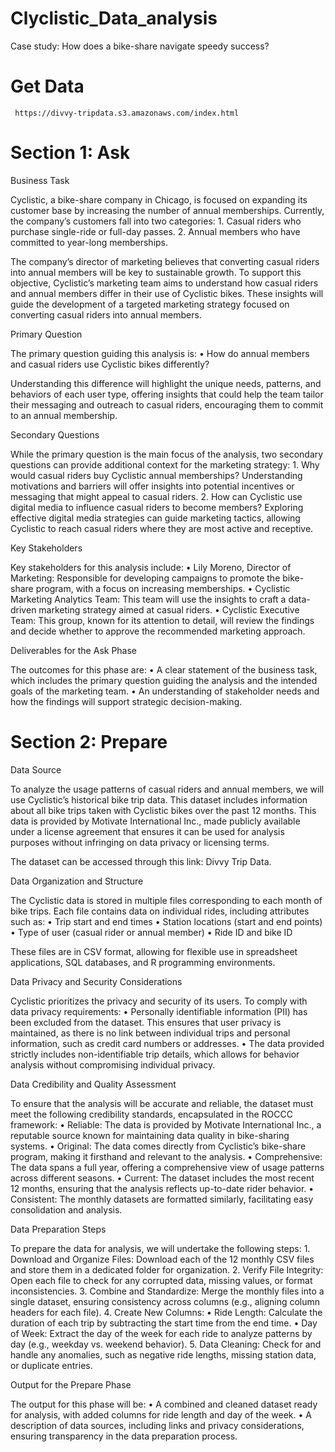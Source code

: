 # Clyclistic_Data_analysis
 Case study: How does a bike-share navigate speedy success?
 
 # Get Data 
     https://divvy-tripdata.s3.amazonaws.com/index.html

 # Section 1: Ask

 Business Task
 
 Cyclistic, a bike-share company in Chicago, is focused on expanding its customer base by increasing the number of annual memberships. Currently, the company’s customers fall into two categories:
 	1.	Casual riders who purchase single-ride or full-day passes.
 	2.	Annual members who have committed to year-long memberships.
 
 The company’s director of marketing believes that converting casual riders into annual members will be key to sustainable growth. To support this objective, Cyclistic’s marketing team aims to understand how casual riders and annual members differ in their use of Cyclistic bikes. These insights will guide the development of a targeted marketing strategy focused on converting casual riders into annual members.
 
 Primary Question
 
 The primary question guiding this analysis is:
 	•	How do annual members and casual riders use Cyclistic bikes differently?
 
 Understanding this difference will highlight the unique needs, patterns, and behaviors of each user type, offering insights that could help the team tailor their messaging and outreach to casual riders, encouraging them to commit to an annual membership.
 
 Secondary Questions
 
 While the primary question is the main focus of the analysis, two secondary questions can provide additional context for the marketing strategy:
 	1.	Why would casual riders buy Cyclistic annual memberships? Understanding motivations and barriers will offer insights into potential incentives or messaging that might appeal to casual riders.
 	2.	How can Cyclistic use digital media to influence casual riders to become members? Exploring effective digital media strategies can guide marketing tactics, allowing Cyclistic to reach casual riders where they are most active and receptive.
 
 Key Stakeholders
 
 Key stakeholders for this analysis include:
 	•	Lily Moreno, Director of Marketing: Responsible for developing campaigns to promote the bike-share program, with a focus on increasing memberships.
 	•	Cyclistic Marketing Analytics Team: This team will use the insights to craft a data-driven marketing strategy aimed at casual riders.
 	•	Cyclistic Executive Team: This group, known for its attention to detail, will review the findings and decide whether to approve the recommended marketing approach.
 
 Deliverables for the Ask Phase
 
 The outcomes for this phase are:
 	•	A clear statement of the business task, which includes the primary question guiding the analysis and the intended goals of the marketing team.
 	•	An understanding of stakeholder needs and how the findings will support strategic decision-making.


  
# Section 2: Prepare

Data Source

To analyze the usage patterns of casual riders and annual members, we will use Cyclistic’s historical bike trip data. This dataset includes information about all bike trips taken with Cyclistic bikes over the past 12 months. This data is provided by Motivate International Inc., made publicly available under a license agreement that ensures it can be used for analysis purposes without infringing on data privacy or licensing terms.

The dataset can be accessed through this link: Divvy Trip Data.

Data Organization and Structure

The Cyclistic data is stored in multiple files corresponding to each month of bike trips. Each file contains data on individual rides, including attributes such as:
	•	Trip start and end times
	•	Station locations (start and end points)
	•	Type of user (casual rider or annual member)
	•	Ride ID and bike ID

These files are in CSV format, allowing for flexible use in spreadsheet applications, SQL databases, and R programming environments.

Data Privacy and Security Considerations

Cyclistic prioritizes the privacy and security of its users. To comply with data privacy requirements:
	•	Personally identifiable information (PII) has been excluded from the dataset. This ensures that user privacy is maintained, as there is no link between individual trips and personal information, such as credit card numbers or addresses.
	•	The data provided strictly includes non-identifiable trip details, which allows for behavior analysis without compromising individual privacy.

Data Credibility and Quality Assessment

To ensure that the analysis will be accurate and reliable, the dataset must meet the following credibility standards, encapsulated in the ROCCC framework:
	•	Reliable: The data is provided by Motivate International Inc., a reputable source known for maintaining data quality in bike-sharing systems.
	•	Original: The data comes directly from Cyclistic’s bike-share program, making it firsthand and relevant to the analysis.
	•	Comprehensive: The data spans a full year, offering a comprehensive view of usage patterns across different seasons.
	•	Current: The dataset includes the most recent 12 months, ensuring that the analysis reflects up-to-date rider behavior.
	•	Consistent: The monthly datasets are formatted similarly, facilitating easy consolidation and analysis.

Data Preparation Steps

To prepare the data for analysis, we will undertake the following steps:
	1.	Download and Organize Files: Download each of the 12 monthly CSV files and store them in a dedicated folder for organization.
	2.	Verify File Integrity: Open each file to check for any corrupted data, missing values, or format inconsistencies.
	3.	Combine and Standardize: Merge the monthly files into a single dataset, ensuring consistency across columns (e.g., aligning column headers for each file).
	4.	Create New Columns:
	•	Ride Length: Calculate the duration of each trip by subtracting the start time from the end time.
	•	Day of Week: Extract the day of the week for each ride to analyze patterns by day (e.g., weekday vs. weekend behavior).
	5.	Data Cleaning: Check for and handle any anomalies, such as negative ride lengths, missing station data, or duplicate entries.

Output for the Prepare Phase

The output for this phase will be:
	•	A combined and cleaned dataset ready for analysis, with added columns for ride length and day of the week.
	•	A description of data sources, including links and privacy considerations, ensuring transparency in the data preparation process.


